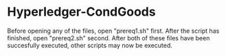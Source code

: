 # Hyperledger-CondGoods

Before opening any of the files, open "prereq1.sh" first. After the script has finished, open "prereq2.sh" second.
After both of these files have been succesfully executed, other scripts may now be executed.
